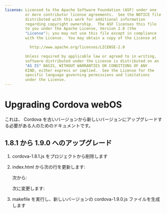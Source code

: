 ```yaml
---
license: Licensed to the Apache Software Foundation (ASF) under one
         or more contributor license agreements.  See the NOTICE file
         distributed with this work for additional information
         regarding copyright ownership.  The ASF licenses this file
         to you under the Apache License, Version 2.0 (the
         "License"); you may not use this file except in compliance
         with the License.  You may obtain a copy of the License at

           http://www.apache.org/licenses/LICENSE-2.0

         Unless required by applicable law or agreed to in writing,
         software distributed under the License is distributed on an
         "AS IS" BASIS, WITHOUT WARRANTIES OR CONDITIONS OF ANY
         KIND, either express or implied.  See the License for the
         specific language governing permissions and limitations
         under the License.
---
```


Upgrading Cordova webOS
=======================

これは、 Cordova を古いバージョンから新しいバージョンにアップグレードする必要がある人のためのドキュメントです。

## 1.8.1 から 1.9.0 へのアップグレード ##

1. cordova-1.8.1.js をプロジェクトから削除します

2. index.html から次の行を更新します:

    次から:
    <script type="text/javascript" src="cordova-1.8.1.js"></script>

    次に変更します:
    <script type="text/javascript" src="cordova-1.9.0.js"></script>

3. makefile を実行し、新しいバージョンの cordova-1.9.0.js ファイルを生成します
